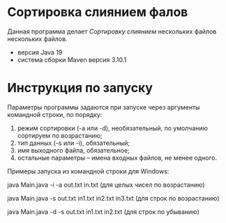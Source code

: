 # Сортировка слиянием фалов 
Данная программа делает *Сортировку слиянием* нескольких файлов нескольких файлов.

* версия Java 19
* система сборки Maven версия 3.10.1


# Инструкция по запуску

Параметры программы задаются при запуске через аргументы командной строки, по порядку:
1. режим сортировки (-a или -d), необязательный, по умолчанию сортируем по возрастанию;
2. тип данных (-s или -i), обязательный;
3. имя выходного файла, обязательное;
4. остальные параметры – имена входных файлов, не менее одного.

Примеры запуска из командной строки для Windows:

java Main.java -i -a out.txt in.txt (для целых чисел по возрастанию)

java Main.java -s out.txt in1.txt in2.txt in3.txt (для строк по возрастанию)

java Main.java -d -s out.txt in1.txt in2.txt (для строк по убыванию)


